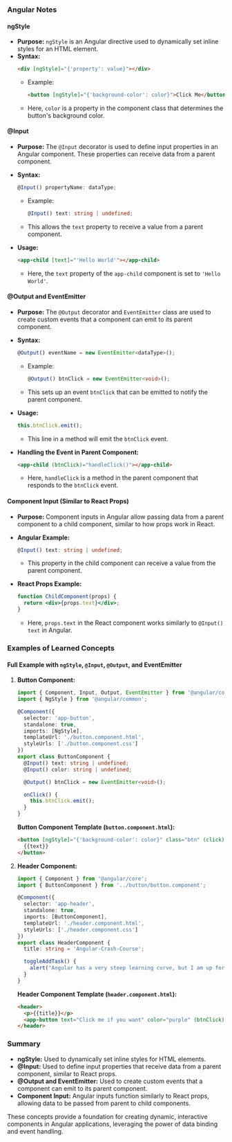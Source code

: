 ### Angular Notes

#### ngStyle
- **Purpose:** `ngStyle` is an Angular directive used to dynamically set inline styles for an HTML element.
- **Syntax:** 
  ```html
  <div [ngStyle]="{'property': value}"></div>
  ```
  - Example: 
    ```html
    <button [ngStyle]="{'background-color': color}">Click Me</button>
    ```
  - Here, `color` is a property in the component class that determines the button's background color.
  
#### @Input
- **Purpose:** The `@Input` decorator is used to define input properties in an Angular component. These properties can receive data from a parent component.
- **Syntax:**
  ```typescript
  @Input() propertyName: dataType;
  ```
  - Example:
    ```typescript
    @Input() text: string | undefined;
    ```
  - This allows the `text` property to receive a value from a parent component.

- **Usage:** 
  ```html
  <app-child [text]="'Hello World'"></app-child>
  ```
  - Here, the `text` property of the `app-child` component is set to `'Hello World'`.

#### @Output and EventEmitter
- **Purpose:** The `@Output` decorator and `EventEmitter` class are used to create custom events that a component can emit to its parent component.
- **Syntax:**
  ```typescript
  @Output() eventName = new EventEmitter<dataType>();
  ```
  - Example:
    ```typescript
    @Output() btnClick = new EventEmitter<void>();
    ```
  - This sets up an event `btnClick` that can be emitted to notify the parent component.

- **Usage:**
  ```typescript
  this.btnClick.emit();
  ```
  - This line in a method will emit the `btnClick` event.

- **Handling the Event in Parent Component:**
  ```html
  <app-child (btnClick)="handleClick()"></app-child>
  ```
  - Here, `handleClick` is a method in the parent component that responds to the `btnClick` event.

#### Component Input (Similar to React Props)
- **Purpose:** Component inputs in Angular allow passing data from a parent component to a child component, similar to how props work in React.
- **Angular Example:**
  ```typescript
  @Input() text: string | undefined;
  ```
  - This property in the child component can receive a value from the parent component.

- **React Props Example:**
  ```jsx
  function ChildComponent(props) {
    return <div>{props.text}</div>;
  }
  ```
  - Here, `props.text` in the React component works similarly to `@Input() text` in Angular.

### Examples of Learned Concepts

#### Full Example with `ngStyle`, `@Input`, `@Output`, and EventEmitter

1. **Button Component:**

   ```typescript
   import { Component, Input, Output, EventEmitter } from '@angular/core';
   import { NgStyle } from '@angular/common';

   @Component({
     selector: 'app-button',
     standalone: true,
     imports: [NgStyle],
     templateUrl: './button.component.html',
     styleUrls: ['./button.component.css']
   })
   export class ButtonComponent {
     @Input() text: string | undefined;
     @Input() color: string | undefined;

     @Output() btnClick = new EventEmitter<void>();

     onClick() {
       this.btnClick.emit();
     }
   }
   ```

   **Button Component Template (`button.component.html`):**

   ```html
   <button [ngStyle]="{'background-color': color}" class="btn" (click)="onClick()">
     {{text}}
   </button>
   ```

2. **Header Component:**

   ```typescript
   import { Component } from '@angular/core';
   import { ButtonComponent } from '../button/button.component';

   @Component({
     selector: 'app-header',
     standalone: true,
     imports: [ButtonComponent],
     templateUrl: './header.component.html',
     styleUrls: ['./header.component.css']
   })
   export class HeaderComponent {
     title: string = 'Angular-Crash-Course';

     toggleAddTask() {
       alert("Angular has a very steep learning curve, but I am up for the challenge");
     }
   }
   ```

   **Header Component Template (`header.component.html`):**

   ```html
   <header>
     <p>{{title}}</p>
     <app-button text="Click me if you want" color="purple" (btnClick)="toggleAddTask()"></app-button>
   </header>
   ```

### Summary

- **ngStyle:** Used to dynamically set inline styles for HTML elements.
- **@Input:** Used to define input properties that receive data from a parent component, similar to React props.
- **@Output and EventEmitter:** Used to create custom events that a component can emit to its parent component.
- **Component Input:** Angular inputs function similarly to React props, allowing data to be passed from parent to child components.

These concepts provide a foundation for creating dynamic, interactive components in Angular applications, leveraging the power of data binding and event handling.
